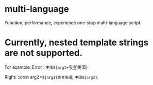 # multi-language
  Function, performance, experience one-stop multi-language script.

# Currently, nested template strings are not supported.

For example:
Error : `中国${arg1+`嵌套美国`}`

Right: const arg2=`${arg1}嵌套美国`; `中国${arg2}`;
